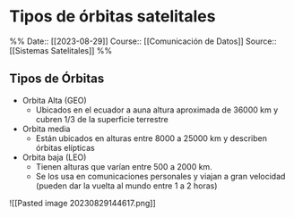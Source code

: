 # Tipos de órbitas satelitales

%%
Date:: [[2023-08-29]]
Course:: [[Comunicación de Datos]]
Source:: [[Sistemas Satelitales]]
%%

## Tipos de Órbitas 
- Orbita Alta (GEO)
	- Ubicados en el ecuador a auna altura aproximada de 36000 km y cubren 1/3 de la superficie terrestre
- Orbita media
	- Están ubicados en alturas entre 8000 a 25000 km y describen órbitas elípticas
- Orbita baja (LEO)
	- Tienen alturas que varían entre 500 a 2000 km.
	- Se los usa en comunicaciones personales y viajan a gran velocidad (pueden dar la vuelta al mundo entre 1 a 2 horas)


![[Pasted image 20230829144617.png]]